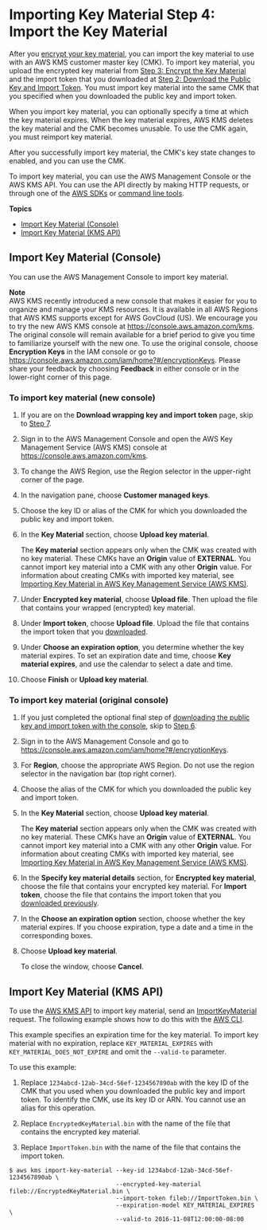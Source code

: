 # Importing Key Material Step 4: Import the Key Material<a name="importing-keys-import-key-material"></a>

After you [encrypt your key material](importing-keys-encrypt-key-material.md), you can import the key material to use with an AWS KMS customer master key \(CMK\)\. To import key material, you upload the encrypted key material from [Step 3: Encrypt the Key Material](importing-keys-encrypt-key-material.md) and the import token that you downloaded at [Step 2: Download the Public Key and Import Token](importing-keys-get-public-key-and-token.md)\. You must import key material into the same CMK that you specified when you downloaded the public key and import token\.

When you import key material, you can optionally specify a time at which the key material expires\. When the key material expires, AWS KMS deletes the key material and the CMK becomes unusable\. To use the CMK again, you must reimport key material\.

After you successfully import key material, the CMK's key state changes to enabled, and you can use the CMK\.

To import key material, you can use the AWS Management Console or the AWS KMS API\. You can use the API directly by making HTTP requests, or through one of the [AWS SDKs](https://aws.amazon.com/tools/#sdk) or [command line tools](https://aws.amazon.com/tools/#cli)\.

**Topics**
+ [Import Key Material \(Console\)](#importing-keys-import-key-material-console)
+ [Import Key Material \(KMS API\)](#importing-keys-import-key-material-api)

## Import Key Material \(Console\)<a name="importing-keys-import-key-material-console"></a>

You can use the AWS Management Console to import key material\.

**Note**  
AWS KMS recently introduced a new console that makes it easier for you to organize and manage your KMS resources\. It is available in all AWS Regions that AWS KMS supports except for AWS GovCloud \(US\)\. We encourage you to try the new AWS KMS console at [https://console\.aws\.amazon\.com/kms](https://console.aws.amazon.com/kms)\.  
The original console will remain available for a brief period to give you time to familiarize yourself with the new one\. To use the original console, choose **Encryption Keys** in the IAM console or go to [https://console\.aws\.amazon\.com/iam/home?\#/encryptionKeys](https://console.aws.amazon.com/iam/home?#/encryptionKeys)\. Please share your feedback by choosing **Feedback** in either console or in the lower\-right corner of this page\.

### To import key material \(new console\)<a name="import-key-material-kms-console"></a>

1. If you are on the **Download wrapping key and import token** page, skip to [Step 7](#id-key-materials-step)\.

1. Sign in to the AWS Management Console and open the AWS Key Management Service \(AWS KMS\) console at [https://console\.aws\.amazon\.com/kms](https://console.aws.amazon.com/kms)\.

1. To change the AWS Region, use the Region selector in the upper\-right corner of the page\.

1. In the navigation pane, choose **Customer managed keys**\.

1. Choose the key ID or alias of the CMK for which you downloaded the public key and import token\.

1. In the **Key Material** section, choose **Upload key material**\.

   The **Key material** section appears only when the CMK was created with no key material\. These CMKs have an **Origin** value of **EXTERNAL**\. You cannot import key material into a CMK with any other **Origin** value\. For information about creating CMKs with imported key material, see [Importing Key Material in AWS Key Management Service \(AWS KMS\)](importing-keys.md)\.

1. <a name="id-key-materials-step"></a>Under **Encrypted key material**, choose **Upload file**\. Then upload the file that contains your wrapped \(encrypted\) key material\. 

1. Under **Import token**, choose **Upload file**\. Upload the file that contains the import token that you [downloaded](importing-keys-get-public-key-and-token.md#importing-keys-get-public-key-and-token-console)\.

1. Under **Choose an expiration option**, you determine whether the key material expires\. To set an expiration date and time, choose **Key material expires**, and use the calendar to select a date and time\.

1. Choose **Finish** or **Upload key material**\.

### To import key material \(original console\)<a name="import-key-material-iam-console"></a>

1. If you just completed the optional final step of [downloading the public key and import token with the console](importing-keys-get-public-key-and-token.md#importing-keys-get-public-key-and-token-console), skip to [Step 6](#id-key-materials-step-old)\.

1. Sign in to the AWS Management Console and go to [https://console\.aws\.amazon\.com/iam/home?\#/encryptionKeys](https://console.aws.amazon.com/iam/home?#/encryptionKeys)\.

1. For **Region**, choose the appropriate AWS Region\. Do not use the region selector in the navigation bar \(top right corner\)\.

1. Choose the alias of the CMK for which you downloaded the public key and import token\.

1. In the **Key Material** section, choose **Upload key material**\.

   The **Key material** section appears only when the CMK was created with no key material\. These CMKs have an **Origin** value of **EXTERNAL**\. You cannot import key material into a CMK with any other **Origin** value\. For information about creating CMKs with imported key material, see [Importing Key Material in AWS Key Management Service \(AWS KMS\)](importing-keys.md)\.

1. <a name="id-key-materials-step-old"></a>In the **Specify key material details** section, for **Encrypted key material**, choose the file that contains your encrypted key material\. For **Import token**, choose the file that contains the import token that you [downloaded previously](importing-keys-get-public-key-and-token.md#importing-keys-get-public-key-and-token-console)\.

1. In the **Choose an expiration option** section, choose whether the key material expires\. If you choose expiration, type a date and a time in the corresponding boxes\.

1. Choose **Upload key material**\. 

   To close the window, choose **Cancel**\.

## Import Key Material \(KMS API\)<a name="importing-keys-import-key-material-api"></a>

To use the [AWS KMS API](https://docs.aws.amazon.com/kms/latest/APIReference/) to import key material, send an [ImportKeyMaterial](https://docs.aws.amazon.com/kms/latest/APIReference/API_ImportKeyMaterial.html) request\. The following example shows how to do this with the [AWS CLI](https://aws.amazon.com/cli/)\.

This example specifies an expiration time for the key material\. To import key material with no expiration, replace `KEY_MATERIAL_EXPIRES` with `KEY_MATERIAL_DOES_NOT_EXPIRE` and omit the `--valid-to` parameter\.

To use this example:

1. Replace `1234abcd-12ab-34cd-56ef-1234567890ab` with the key ID of the CMK that you used when you downloaded the public key and import token\. To identify the CMK, use its key ID or ARN\. You cannot use an alias for this operation\.

1. Replace `EncryptedKeyMaterial.bin` with the name of the file that contains the encrypted key material\.

1. Replace `ImportToken.bin` with the name of the file that contains the import token\.

```
$ aws kms import-key-material --key-id 1234abcd-12ab-34cd-56ef-1234567890ab \
                              --encrypted-key-material fileb://EncryptedKeyMaterial.bin \
                              --import-token fileb://ImportToken.bin \
                              --expiration-model KEY_MATERIAL_EXPIRES \
                              --valid-to 2016-11-08T12:00:00-08:00
```